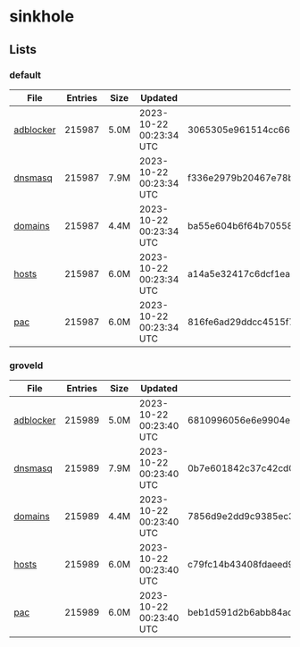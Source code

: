 # sinkhole

## Lists

### default

|File|Entries|Size|Updated|Hash|
|-|-|-|-|-|
|[adblocker](https://raw.githubusercontent.com/groveld/sinkhole/lists/default/adblocker.txt)|215987|5.0M|2023-10-22 00:23:34 UTC|3065305e961514cc662ce8a60387cb2df61fb5cd1a3f743f1a2c1a21c9d605dc|
|[dnsmasq](https://raw.githubusercontent.com/groveld/sinkhole/lists/default/dnsmasq.txt)|215987|7.9M|2023-10-22 00:23:34 UTC|f336e2979b20467e78b23349f110f6ea3ae861a7ce12efa0981b0b46ff0a9923|
|[domains](https://raw.githubusercontent.com/groveld/sinkhole/lists/default/domains.txt)|215987|4.4M|2023-10-22 00:23:34 UTC|ba55e604b6f64b70558fc17f8aac52b915a5561323cc9523fab9e6e633e936bb|
|[hosts](https://raw.githubusercontent.com/groveld/sinkhole/lists/default/hosts.txt)|215987|6.0M|2023-10-22 00:23:34 UTC|a14a5e32417c6dcf1ea79d5203741cfc5ad0c39058dcee5605fbb7fa7be59882|
|[pac](https://raw.githubusercontent.com/groveld/sinkhole/lists/default/pac.txt)|215987|6.0M|2023-10-22 00:23:34 UTC|816fe6ad29ddcc4515f712d2e2ce402836172f5aa03553245f14bc60bb301e92|

### groveld

|File|Entries|Size|Updated|Hash|
|-|-|-|-|-|
|[adblocker](https://raw.githubusercontent.com/groveld/sinkhole/lists/groveld/adblocker.txt)|215989|5.0M|2023-10-22 00:23:40 UTC|6810996056e6e9904ede68731486a4451573d13b3f571420915ec436c394bfdd|
|[dnsmasq](https://raw.githubusercontent.com/groveld/sinkhole/lists/groveld/dnsmasq.txt)|215989|7.9M|2023-10-22 00:23:40 UTC|0b7e601842c37c42cd039ef94eb8ec35439f290bc93fdec887c4e5f81614d39d|
|[domains](https://raw.githubusercontent.com/groveld/sinkhole/lists/groveld/domains.txt)|215989|4.4M|2023-10-22 00:23:40 UTC|7856d9e2dd9c9385ec3c6c013c2b792e5fc811a2de13311839290c1cfc83fe98|
|[hosts](https://raw.githubusercontent.com/groveld/sinkhole/lists/groveld/hosts.txt)|215989|6.0M|2023-10-22 00:23:40 UTC|c79fc14b43408fdaeed9562155f3d8ccda5e785084c4bbbd99a1fad84c2d73db|
|[pac](https://raw.githubusercontent.com/groveld/sinkhole/lists/groveld/pac.txt)|215989|6.0M|2023-10-22 00:23:40 UTC|beb1d591d2b6abb84ad41035b75882b241b2d2b4dc9f0142e2925e76ffb95c54|
